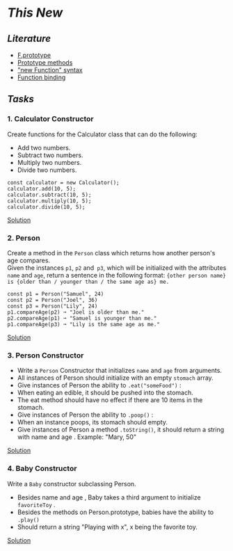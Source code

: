 # _This New_

## _Literature_

- [F.prototype](https://javascript.info/function-prototype)
- [Prototype methods](https://javascript.info/prototype-methods)
- ["new Function" syntax](https://javascript.info/new-function)
- [Function binding](https://javascript.info/bind)

## _Tasks_

### 1. Calculator Constructor

Create functions for the Calculator class that can do the following:

- Add two numbers.
- Subtract two numbers.
- Multiply two numbers.
- Divide two numbers.

```JS
const calculator = new Calculator();
calculator.add(10, 5);
calculator.subtract(10, 5);
calculator.multiply(10, 5);
calculator.divide(10, 5);
```

[Solution](https://github.com/ElenGhazaryann/This-New/blob/main/calculatorConstructor.js)

### 2. Person

Create a method in the `Person` class which returns how another person's age compares.  
 Given the instances `p1`, `p2` and` p3`, which will be initialized with the attributes
`name` and `age`, return a sentence in the following format:
`{other person name} is {older than / younger than / the same age as} me.`

```JS
const p1 = Person("Samuel", 24)
const p2 = Person("Joel", 36)
const p3 = Person("Lily", 24)
p1.compareAge(p2) ➞ "Joel is older than me."
p2.compareAge(p1) ➞ "Samuel is younger than me."
p1.compareAge(p3) ➞ "Lily is the same age as me."
```

[Solution](https://github.com/ElenGhazaryann/This-New/blob/main/person.js)

### 3. Person Constructor

- Write a `Person` Constructor that initializes `name` and `age` from arguments.
- All instances of Person should initialize with an empty `stomach` array.
- Give instances of Person the ability to `.eat("someFood")` :
- When eating an edible, it should be pushed into the stomach.
- The eat method should have no effect if there are 10 items in the stomach.
- Give instances of Person the ability to `.poop()` :
- When an instance poops, its stomach should empty.
- Give instances of Person a method `.toString()`, it should return a string with name and age . Example: "Mary, 50"

[Solution](https://github.com/ElenGhazaryann/This-New/blob/main/personConstructor.js)

### 4. Baby Constructor

Write a `Baby` constructor subclassing Person.

- Besides name and age , Baby takes a third argument to initialize `favoriteToy` .
- Besides the methods on Person.prototype, babies have the ability to `.play()`
- Should return a string "Playing with x", x being the favorite toy.

[Solution](https://github.com/ElenGhazaryann/This-New/blob/main/baby.js)
